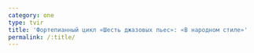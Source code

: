 ```yaml
---
category: one
type: tvir
title: 'Фортепианный цикл «Шесть джазовых пьес»: «В народном стиле»'
permalink: /:title/
---
```


